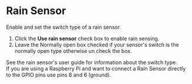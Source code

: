# Rain Sensor

Enable and set the switch type of a rain sensor.

1.  Click the **Use rain sensor** check box to enable rain sensing.
2.  Leave the Normally open box checked if your sensor's switch is the normally open type otherwise un check the box.

See the rain sensor's user guide for information about the switch type.  
If you are using a Raspberry Pi and want to connect a Rain Sensor directly to the GPIO pins use pins 8 and 6 \(ground\).

